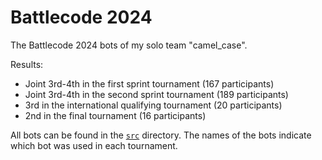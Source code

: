 # Battlecode 2024

The Battlecode 2024 bots of my solo team "camel_case".

Results:
- Joint 3rd-4th in the first sprint tournament (167 participants)
- Joint 3rd-4th in the second sprint tournament (189 participants)
- 3rd in the international qualifying tournament (20 participants)
- 2nd in the final tournament (16 participants)

All bots can be found in the [`src`](./src) directory. The names of the bots indicate which bot was used in each tournament.
